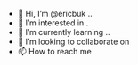 - 👋 Hi, I’m @ericbuk ..
- 👀 I’m interested in .
- 🌱 I’m currently learning ..
- 💞️ I’m looking to collaborate on 
- 📫 How to reach me 

<!---
ericbuk/ericbuk is a ✨ special ✨ repository because its `README.md` (this file) appears on your GitHub profile.
You can click the Preview link to take a look at your changes.
--->
